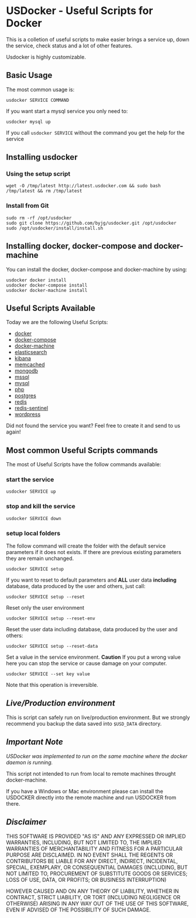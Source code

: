 # USDocker - Useful Scripts for Docker

This is a colletion of useful scripts to make easier brings a service up, down the service, check status
and a lot of other features.
 
Usdocker is highly customizable.

## Basic Usage

The most common usage is:

```
usdocker SERVICE COMMAND
```

If you want start a mysql service you only need to:

```
usdocker mysql up
```

If you call `usdocker SERVICE` without the command you get the help for the service

## Installing usdocker

### Using the setup script

```
wget -O /tmp/latest http://latest.usdocker.com && sudo bash /tmp/latest && rm /tmp/latest
```

### Install from Git

```
sudo rm -rf /opt/usdocker
sudo git clone https://github.com/byjg/usdocker.git /opt/usdocker
sudo /opt/usdocker/install/install.sh
```

## Installing docker, docker-compose and docker-machine

You can install the docker, docker-compose and docker-machine by using:

```
usdocker docker install
usdocker docker-compose install
usdocker docker-machine install
```

## Useful Scripts Available

Today we are the following Useful Scripts:
- [docker](docker)
- [docker-compose](docker-compose)
- [docker-machine](docker-machine)
- [elasticsearch](elasticsearch)
- [kibana](kibana)
- [memcached](memcached)
- [mongodb](mongodb)
- [mssql](mssql)
- [mysql](mysql)
- [php](php)
- [postgres](postgres)
- [redis](redis)
- [redis-sentinel](redis-sentinel)
- [wordpress](wordpress)

Did not found the service you want? Feel free to create it and send to us again!

## Most common Useful Scripts commands

The most of Useful Scripts have the follow commands available:

### start the service

```
usdocker SERVICE up
```

### stop and kill the service

```
usdocker SERVICE down
```

### setup local folders

The follow command will create the folder with the default service parameters if it does not exists. 
If there are previous existing parameters they are remain unchanged.

```
usdocker SERVICE setup
```

If you want to reset to default parameters and 
**ALL** user data **including** database, data produced by the user and others, just call:

```
usdocker SERVICE setup --reset
```

Reset only the user environment

```
usdocker SERVICE setup --reset-env
```

Reset the user data including database, data produced by the user and others:

```
usdocker SERVICE setup --reset-data
```

Set a value in the service environment. 
**Caution** If you put a wrong value here you can stop the service or cause damage on your computer.  

```
usdocker SERVICE --set key value
```

Note that this operation is irreversible. 

## *Live/Production environment*

This is script can safely run on live/production environment. But we strongly recommend you backup the data
saved into `$USD_DATA` directory. 

## *Important Note*

*USDocker was implemented to run on the same machine where the docker daemon is running.* 

This script not intended to run from local to remote machines throught docker-machine.
 
If you have a Windows or Mac environment please can install the USDOCKER directly into the remote machine
and run USDOCKER from there.

## *Disclaimer*

THIS SOFTWARE IS PROVIDED "AS IS" AND ANY EXPRESSED OR IMPLIED WARRANTIES, INCLUDING, 
BUT NOT LIMITED TO, THE IMPLIED WARRANTIES OF MERCHANTABILITY AND FITNESS FOR A PARTICULAR 
PURPOSE ARE DISCLAIMED. IN NO EVENT SHALL THE REGENTS OR CONTRIBUTORS BE LIABLE FOR ANY DIRECT, 
INDIRECT, INCIDENTAL, SPECIAL, EXEMPLARY, OR CONSEQUENTIAL DAMAGES (INCLUDING, BUT NOT LIMITED TO, 
PROCUREMENT OF SUBSTITUTE GOODS OR SERVICES; LOSS OF USE, DATA, OR PROFITS; OR BUSINESS INTERRUPTION)

HOWEVER CAUSED AND ON ANY THEORY OF LIABILITY, WHETHER IN CONTRACT, STRICT LIABILITY, OR TORT 
(INCLUDING NEGLIGENCE OR OTHERWISE) ARISING IN ANY WAY OUT OF THE USE OF THIS SOFTWARE, EVEN 
IF ADVISED OF THE POSSIBILITY OF SUCH DAMAGE.

